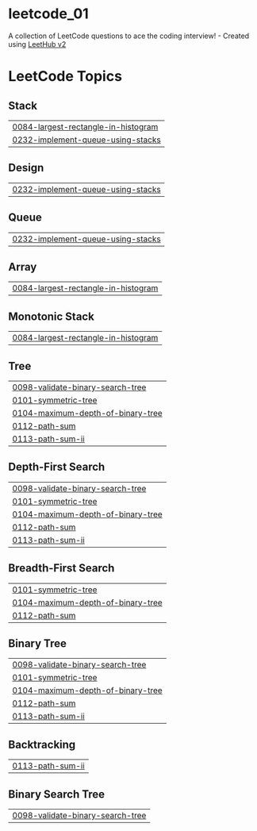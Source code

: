 # leetcode_01
A collection of LeetCode questions to ace the coding interview! - Created using [LeetHub v2](https://github.com/arunbhardwaj/LeetHub-2.0)

<!---LeetCode Topics Start-->
# LeetCode Topics
## Stack
|  |
| ------- |
| [0084-largest-rectangle-in-histogram](https://github.com/LearnerQuest/leetcode_01/tree/master/0084-largest-rectangle-in-histogram) |
| [0232-implement-queue-using-stacks](https://github.com/LearnerQuest/leetcode_01/tree/master/0232-implement-queue-using-stacks) |
## Design
|  |
| ------- |
| [0232-implement-queue-using-stacks](https://github.com/LearnerQuest/leetcode_01/tree/master/0232-implement-queue-using-stacks) |
## Queue
|  |
| ------- |
| [0232-implement-queue-using-stacks](https://github.com/LearnerQuest/leetcode_01/tree/master/0232-implement-queue-using-stacks) |
## Array
|  |
| ------- |
| [0084-largest-rectangle-in-histogram](https://github.com/LearnerQuest/leetcode_01/tree/master/0084-largest-rectangle-in-histogram) |
## Monotonic Stack
|  |
| ------- |
| [0084-largest-rectangle-in-histogram](https://github.com/LearnerQuest/leetcode_01/tree/master/0084-largest-rectangle-in-histogram) |
## Tree
|  |
| ------- |
| [0098-validate-binary-search-tree](https://github.com/LearnerQuest/leetcode_01/tree/master/0098-validate-binary-search-tree) |
| [0101-symmetric-tree](https://github.com/LearnerQuest/leetcode_01/tree/master/0101-symmetric-tree) |
| [0104-maximum-depth-of-binary-tree](https://github.com/LearnerQuest/leetcode_01/tree/master/0104-maximum-depth-of-binary-tree) |
| [0112-path-sum](https://github.com/LearnerQuest/leetcode_01/tree/master/0112-path-sum) |
| [0113-path-sum-ii](https://github.com/LearnerQuest/leetcode_01/tree/master/0113-path-sum-ii) |
## Depth-First Search
|  |
| ------- |
| [0098-validate-binary-search-tree](https://github.com/LearnerQuest/leetcode_01/tree/master/0098-validate-binary-search-tree) |
| [0101-symmetric-tree](https://github.com/LearnerQuest/leetcode_01/tree/master/0101-symmetric-tree) |
| [0104-maximum-depth-of-binary-tree](https://github.com/LearnerQuest/leetcode_01/tree/master/0104-maximum-depth-of-binary-tree) |
| [0112-path-sum](https://github.com/LearnerQuest/leetcode_01/tree/master/0112-path-sum) |
| [0113-path-sum-ii](https://github.com/LearnerQuest/leetcode_01/tree/master/0113-path-sum-ii) |
## Breadth-First Search
|  |
| ------- |
| [0101-symmetric-tree](https://github.com/LearnerQuest/leetcode_01/tree/master/0101-symmetric-tree) |
| [0104-maximum-depth-of-binary-tree](https://github.com/LearnerQuest/leetcode_01/tree/master/0104-maximum-depth-of-binary-tree) |
| [0112-path-sum](https://github.com/LearnerQuest/leetcode_01/tree/master/0112-path-sum) |
## Binary Tree
|  |
| ------- |
| [0098-validate-binary-search-tree](https://github.com/LearnerQuest/leetcode_01/tree/master/0098-validate-binary-search-tree) |
| [0101-symmetric-tree](https://github.com/LearnerQuest/leetcode_01/tree/master/0101-symmetric-tree) |
| [0104-maximum-depth-of-binary-tree](https://github.com/LearnerQuest/leetcode_01/tree/master/0104-maximum-depth-of-binary-tree) |
| [0112-path-sum](https://github.com/LearnerQuest/leetcode_01/tree/master/0112-path-sum) |
| [0113-path-sum-ii](https://github.com/LearnerQuest/leetcode_01/tree/master/0113-path-sum-ii) |
## Backtracking
|  |
| ------- |
| [0113-path-sum-ii](https://github.com/LearnerQuest/leetcode_01/tree/master/0113-path-sum-ii) |
## Binary Search Tree
|  |
| ------- |
| [0098-validate-binary-search-tree](https://github.com/LearnerQuest/leetcode_01/tree/master/0098-validate-binary-search-tree) |
<!---LeetCode Topics End-->